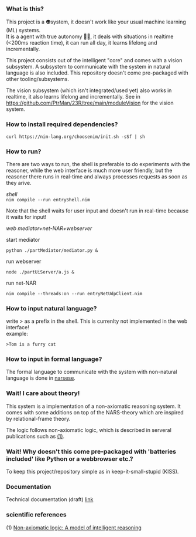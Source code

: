 ### What is this?

This project is a :alien:system, it doesn't work like your usual machine learning (ML) systems. <br />
It is a agent with true autonomy :robot:🧠, it deals with situations in realtime (<200ms reaction time), it can run all day, it learns lifelong and incrementally.

This project consists out of the intelligent "core" and comes with a vision subsystem. A subsystem to communicate with the system in natural language is also included. This repository doesn't come pre-packaged with other tooling/subsystems.

The vision subsystem (which isn't integrated/used yet) also works in realtime, it also learns lifelong and incrementally. See in https://github.com/PtrMan/23R/tree/main/moduleVision for the vision system.

### How to install required dependencies?

```curl https://nim-lang.org/choosenim/init.sh -sSf | sh```

### How to run?

There are two ways to run, the shell is preferable to do experiments with the reasoner, while the web interface is much more user friendly, but the reasoner there runs in real-time and always processes requests as soon as they arive.

*shell* <br />
```nim compile --run entryShell.nim``` <br />

Note that the shell waits for user input and doesn't run in real-time because it waits for input!

*web mediator+net-NAR+webserver* <br />

start mediator

    python ./partMediator/mediator.py &

run webserver

    node ./partUiServer/a.js &

run net-NAR

    nim compile --threads:on --run entryNetUdpClient.nim

### How to input natural language?

write > as a prefix in the shell. This is currenlty not implemented in the web interface! <br />
example:

    >Tom is a furry cat

### How to input in formal language?

The formal language to communicate with the system with non-natural language is done in [narsese](https://github.com/PtrMan/23R/tree/main/docs/narsese.md).

### Wait! I care about theory!

This system is a implementation of a non-axiomatic reasoning system. It comes with some additions on top of the NARS-theory which are inspired by relational-frame theory.

The logic follows non-axiomatic logic, which is described in serveral publications such as [(1)](https://books.google.de/books?hl=en&lr=&id=GY-6CgAAQBAJ&oi=fnd&pg=PR7&dq=Non-Axiomatic+Logic+%E2%80%94+A+Model+of+Intelligent+Reasoning&ots=GZkETxFp6j&sig=PlMwS21VhH4dT8w8cE_WuQhb0Tw&redir_esc=y#v=onepage&q=Non-Axiomatic%20Logic%20%E2%80%94%20A%20Model%20of%20Intelligent%20Reasoning&f=false).

### Wait! Why doesn't this come pre-packaged with 'batteries included' like Python or a webbrowser etc.?

To keep this project/repository simple as in keep-it-small-stupid (KISS).

### Documentation

Technical documentation (draft) [link](https://www.overleaf.com/read/bchhmpgxkqgs)

### scientific references

(1) [Non-axiomatic logic: A model of intelligent reasoning](https://books.google.de/books?hl=en&lr=&id=GY-6CgAAQBAJ&oi=fnd&pg=PR7&dq=Non-Axiomatic+Logic+%E2%80%94+A+Model+of+Intelligent+Reasoning&ots=GZkETxFp6j&sig=PlMwS21VhH4dT8w8cE_WuQhb0Tw&redir_esc=y#v=onepage&q=Non-Axiomatic%20Logic%20%E2%80%94%20A%20Model%20of%20Intelligent%20Reasoning&f=false) <br />

